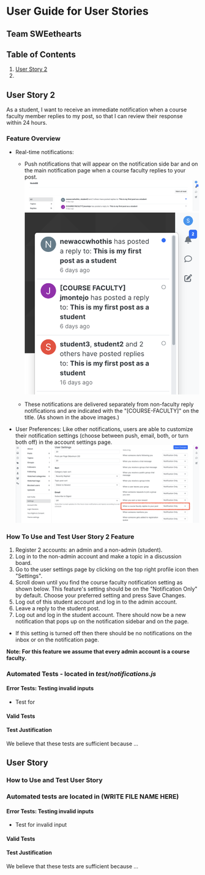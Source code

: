# User Guide for User Stories
## Team SWEethearts

## Table of Contents

1. [User Story 2](#user-story-2)
2. 


## User Story 2
As a student, I want to receive an immediate notification when a course faculty member replies to my post, so that I can review their response within 24 hours.

### Feature Overview
* Real-time notifications: 
    * Push notifications that will appear on the notification side bar and on the main notification page when a course faculty replies to your post.
    ![Screenshot 1](user_guide_images/ins_notif_1.png)
    ![Screenshot 2](user_guide_images/ins_notif_2.png)

    * These notifications are delivered separately from non-faculty reply notifications and are indicated with the "[COURSE-FACULTY]" on the title. (As shown in the above images.)
    

* User Preferences: Like other notifications, users are able to customize their notification settings (choose between push, email, both, or turn both off) in the account settings page.
![Screenshot 3](user_guide_images/ins_notif_3.png)

### How To Use and Test User Story 2 Feature
1. Register 2 accounts: an admin and a non-admin (student). 
2. Log in to the non-admin account and make a topic in a discussion board. 
3. Go to the user settings page by clicking on the top right profile icon then "Settings".
4. Scroll down until you find the course faculty notification setting as shown below. This feature's setting should be on the "Notification Only" by default. Choose your preferred setting and press Save Changes.
5. Log out of this student account and log in to the admin account. 
6. Leave a reply to the student post.
7. Log out and log in the student account. There should now be a new notification that pops up on the notification sidebar and on the page.
* If this setting is turned off then there should be no notifications on the inbox or on the notification page.

**Note: For this feature we assume that every admin account is a course faculty.**

### Automated Tests - located in *test/notifications.js*

#### Error Tests: Testing invalid inputs
* Test for 

#### Valid Tests




#### Test Justification
We believe that these tests are sufficient because ...


## User Story 



### How to Use and Test User Story 


### Automated tests are located in (WRITE FILE NAME HERE)

#### Error Tests: Testing invalid inputs
* Test for invalid input

#### Valid Tests

#### Test Justification
We believe that these tests are sufficient because ...


